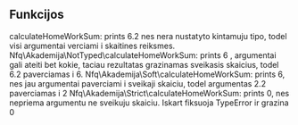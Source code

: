 ## Funkcijos

calculateHomeWorkSum: prints 6.2 nes nera nustatyto kintamuju tipo, todel visi argumentai verciami i skaitines reiksmes.
Nfq\Akademija\NotTyped\calculateHomeWorkSum: prints 6 , argumentai gali ateiti bet kokie, taciau rezultatas grazinamas sveikasis skaicius, todel 6.2 paverciamas i 6.
Nfq\Akademija\Soft\calculateHomeWorkSum: prints 6, nes jau argumentai paverciami i sveikaji skaiciu, todel argumentas 2.2 paverciamas i 2
Nfq\Akademija\Strict\calculateHomeWorkSum: prints 0, nes nepriema argumentu ne sveikuju skaiciu. Iskart fiksuoja TypeError ir grazina 0
